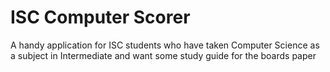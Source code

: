 # ISC Computer Scorer
A handy application for ISC students who have taken Computer Science as a subject in Intermediate and want some study guide for the boards paper
